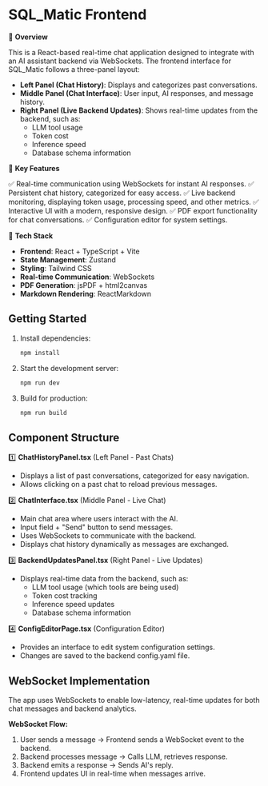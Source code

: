 # SQL_Matic Frontend

🚀 **Overview**

This is a React-based real-time chat application designed to integrate with an AI assistant backend via WebSockets. The frontend interface for SQL_Matic follows a three-panel layout:

- **Left Panel (Chat History)**: Displays and categorizes past conversations.
- **Middle Panel (Chat Interface)**: User input, AI responses, and message history.
- **Right Panel (Live Backend Updates)**: Shows real-time updates from the backend, such as:
  - LLM tool usage
  - Token cost
  - Inference speed
  - Database schema information

🎯 **Key Features**

✅ Real-time communication using WebSockets for instant AI responses.
✅ Persistent chat history, categorized for easy access.
✅ Live backend monitoring, displaying token usage, processing speed, and other metrics.
✅ Interactive UI with a modern, responsive design.
✅ PDF export functionality for chat conversations.
✅ Configuration editor for system settings.

📌 **Tech Stack**

- **Frontend**: React + TypeScript + Vite
- **State Management**: Zustand
- **Styling**: Tailwind CSS
- **Real-time Communication**: WebSockets
- **PDF Generation**: jsPDF + html2canvas
- **Markdown Rendering**: ReactMarkdown

## Getting Started

1. Install dependencies:
   ```bash
   npm install
   ```

2. Start the development server:
   ```bash
   npm run dev
   ```

3. Build for production:
   ```bash
   npm run build
   ```

## Component Structure

1️⃣ **ChatHistoryPanel.tsx** (Left Panel - Past Chats)
- Displays a list of past conversations, categorized for easy navigation.
- Allows clicking on a past chat to reload previous messages.

2️⃣ **ChatInterface.tsx** (Middle Panel - Live Chat)
- Main chat area where users interact with the AI.
- Input field + "Send" button to send messages.
- Uses WebSockets to communicate with the backend.
- Displays chat history dynamically as messages are exchanged.

3️⃣ **BackendUpdatesPanel.tsx** (Right Panel - Live Updates)
- Displays real-time data from the backend, such as:
  - LLM tool usage (which tools are being used)
  - Token cost tracking
  - Inference speed updates
  - Database schema information

4️⃣ **ConfigEditorPage.tsx** (Configuration Editor)
- Provides an interface to edit system configuration settings.
- Changes are saved to the backend config.yaml file.

## WebSocket Implementation

The app uses WebSockets to enable low-latency, real-time updates for both chat messages and backend analytics.

**WebSocket Flow:**
1. User sends a message → Frontend sends a WebSocket event to the backend.
2. Backend processes message → Calls LLM, retrieves response.
3. Backend emits a response → Sends AI's reply.
4. Frontend updates UI in real-time when messages arrive.
